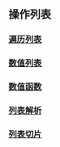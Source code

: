 ## 操作列表

### [遍历列表](./for.py)

### [数值列表](./range.py)

### [数值函数](./function.py)

### [列表解析](for_range.py)

### [列表切片](./slice.py)
